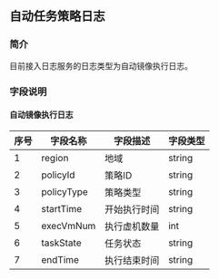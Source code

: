 ## 自动任务策略日志
### 简介
目前接入日志服务的日志类型为自动镜像执行日志。

### 字段说明
#### 自动镜像执行日志
| 序号 | 字段名称 | 字段描述 | 字段类型 |
| --- | --- | --- | --- | 
| 1 | region  | 地域| string |
| 2 | policyId | 策略ID | string |
| 3 | policyType | 策略类型 | string |
| 4 | startTime | 开始执行时间 | string |
| 5 | execVmNum | 执行虚机数量 | int |
| 6 | taskState | 任务状态 | string |
| 7 | endTime | 执行结束时间 | string |

